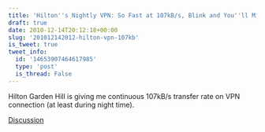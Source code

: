 ```yaml
---
title: 'Hilton''s Nightly VPN: So Fast at 107kB/s, Blink and You''ll Miss It'
draft: true
date: 2010-12-14T20:12:18+00:00
slug: '201012142012-hilton-vpn-107kb'
is_tweet: true
tweet_info:
  id: '14653907464617985'
  type: 'post'
  is_thread: False
---
```




Hilton Garden Hill is giving me continuous 107kB/s transfer rate on VPN connection (at least during night time).

[Discussion](https://x.com/sytelus/status/14653907464617985)
